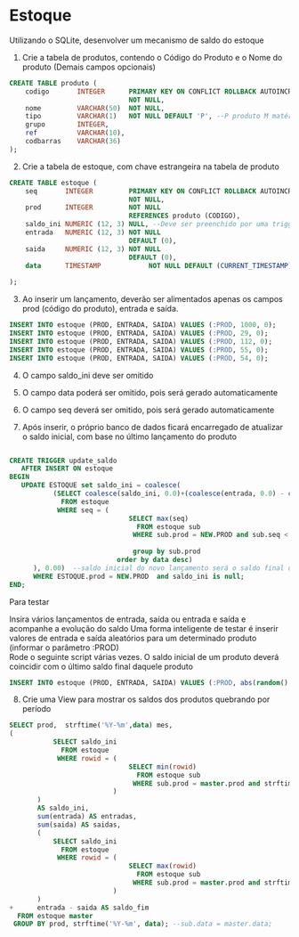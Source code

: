 # Estoque

Utilizando o SQLite, desenvolver um mecanismo de saldo do estoque


1. Crie a tabela de produtos, contendo o Código do Produto e o Nome do produto (Demais campos opcionais)
```sql
CREATE TABLE produto (
    codigo       INTEGER      PRIMARY KEY ON CONFLICT ROLLBACK AUTOINCREMENT
                              NOT NULL,
    nome         VARCHAR(50)  NOT NULL,
    tipo         VARCHAR(1)   NOT NULL DEFAULT 'P', --P produto M matéria prima
    grupo        INTEGER,
    ref          VARCHAR(10),
    codbarras    VARCHAR(36)                           
);
```
2. Crie a tabela de estoque, com chave estrangeira na tabela de produto

```sql
CREATE TABLE estoque (
    seq       INTEGER         PRIMARY KEY ON CONFLICT ROLLBACK AUTOINCREMENT
                              NOT NULL,
    prod      INTEGER         NOT NULL
                              REFERENCES produto (CODIGO),
    saldo_ini NUMERIC (12, 3) NULL, --Deve ser preenchido por uma trigger
    entrada   NUMERIC (12, 3) NOT NULL
                              DEFAULT (0),
    saida     NUMERIC (12, 3) NOT NULL
                              DEFAULT (0),
    data      TIMESTAMP            NOT NULL DEFAULT (CURRENT_TIMESTAMP) 
                              
);
```

3. Ao inserir um lançamento, deverão ser alimentados apenas os campos prod (código do produto), entrada e saída.
```sql
INSERT INTO estoque (PROD, ENTRADA, SAIDA) VALUES (:PROD, 1000, 0);
INSERT INTO estoque (PROD, ENTRADA, SAIDA) VALUES (:PROD, 29, 0);
INSERT INTO estoque (PROD, ENTRADA, SAIDA) VALUES (:PROD, 112, 0);
INSERT INTO estoque (PROD, ENTRADA, SAIDA) VALUES (:PROD, 55, 0);
INSERT INTO estoque (PROD, ENTRADA, SAIDA) VALUES (:PROD, 54, 0);
```
4. O campo saldo_ini deve ser omitido
5. O campo data poderá ser omitido, pois será gerado automaticamente
6. O campo seq deverá ser omitido, pois será gerado automaticamente

7. Após inserir, o próprio banco de dados ficará encarregado de atualizar o saldo inicial, com base no último lançamento do produto
```sql

CREATE TRIGGER update_saldo 
   AFTER INSERT ON estoque
BEGIN
   UPDATE ESTOQUE set saldo_ini = coalesce(
           (SELECT coalesce(saldo_ini, 0.0)+(coalesce(entrada, 0.0) - coalesce(saida, 0.0))
             FROM estoque
            WHERE seq = (
                              SELECT max(seq) 
                                FROM estoque sub
                               WHERE sub.prod = NEW.PROD and sub.seq < new.seq   --sub.data = master.data
                 
                               group by sub.prod 
                           order by data desc)
      ), 0.00)  --saldo inicial do novo lançamento será o saldo final do ultimo lancamento
      WHERE ESTOQUE.prod = NEW.PROD  and saldo_ini is null;
END;
```

Para testar

Insira vários lançamentos de entrada, saída ou entrada e saída e acompanhe a evolução do saldo
Uma forma inteligente de testar é inserir valores de entrada e saída aleatórios para um determinado produto (informar o parâmetro :PROD)  
Rode o seguinte script várias vezes. O saldo inicial de um produto deverá coincidir com o último saldo final daquele produto
```SQL
INSERT INTO estoque (PROD, ENTRADA, SAIDA) VALUES (:PROD, abs(random() % 9), abs(random() % 9));
```

8. Crie uma View para mostrar os saldos dos produtos quebrando por período

```Sql
SELECT prod,  strftime('%Y-%m',data) mes,
( 
           SELECT saldo_ini
             FROM estoque
            WHERE rowid = (
                              SELECT min(rowid) 
                                FROM estoque sub
                               WHERE sub.prod = master.prod and strftime('%Y-%m', sub.data) = strftime('%Y-%m', master.data)--sub.data = master.data
                          )
       )
       AS saldo_ini,
       sum(entrada) AS entradas,
       sum(saida) AS saidas,
       (
           SELECT saldo_ini
             FROM estoque
            WHERE rowid = (
                              SELECT max(rowid) 
                                FROM estoque sub
                               WHERE sub.prod = master.prod and strftime('%Y-%m', sub.data) = strftime('%Y-%m', master.data)--sub.data = master.data
                          )
       )
+      entrada - saida AS saldo_fim
  FROM estoque master
 GROUP BY prod, strftime('%Y-%m', data); --sub.data = master.data;


```
